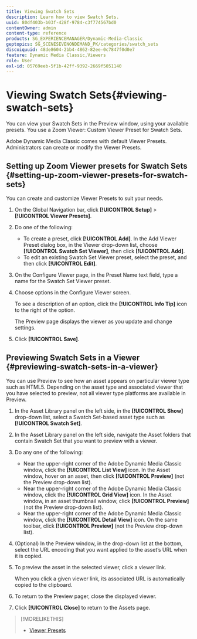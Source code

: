```yaml
---
title: Viewing Swatch Sets
description: Learn how to view Swatch Sets.
uuid: 80df403b-b03f-428f-9784-c3f774567bd0
contentOwner: admin
content-type: reference
products: SG_EXPERIENCEMANAGER/Dynamic-Media-Classic
geptopics: SG_SCENESEVENONDEMAND_PK/categories/swatch_sets
discoiquuid: 48de8604-2bb4-4862-82ee-0c7847f0d0e7
feature: Dynamic Media Classic,Viewers
role: User
exl-id: 05769eeb-5f1b-42ff-9392-2669f5051140
---
```

# Viewing Swatch Sets{#viewing-swatch-sets}

You can view your Swatch Sets in the Preview window, using your available presets. You use a Zoom Viewer: Custom Viewer Preset for Swatch Sets.

Adobe Dynamic Media Classic comes with default Viewer Presets. Administrators can create or modify the Viewer Presets.

## Setting up Zoom Viewer presets for Swatch Sets {#setting-up-zoom-viewer-presets-for-swatch-sets}

You can create and customize Viewer Presets to suit your needs.

1. On the Global Navigation bar, click **[!UICONTROL Setup]** > **[!UICONTROL Viewer Presets]**.
1. Do one of the following:

    * To create a preset, click **[!UICONTROL Add]**. In the Add Viewer Preset dialog box, in the Viewer drop-down list, choose **[!UICONTROL Swatch Set Viewer]**, then click **[!UICONTROL Add]**.
    * To edit an existing Swatch Set Viewer preset, select the preset, and then click **[!UICONTROL Edit]**.

1. On the Configure Viewer page, in the Preset Name text field, type a name for the Swatch Set Viewer preset.
1. Choose options in the Configure Viewer screen.

   To see a description of an option, click the **[!UICONTROL Info Tip]** icon to the right of the option.

   The Preview page displays the viewer as you update and change settings.

1. Click **[!UICONTROL Save]**.

## Previewing Swatch Sets in a Viewer {#previewing-swatch-sets-in-a-viewer}

You can use Preview to see how an asset appears on particular viewer type such as HTML5. Depending on the asset type and associated viewer that you have selected to preview, not all viewer type platforms are available in Preview.

1. In the Asset Library panel on the left side, in the **[!UICONTROL Show]** drop-down list, select a Swatch Set-based asset type such as **[!UICONTROL Swatch Set]**.
1. In the Asset Library panel on the left side, navigate the Asset folders that contain Swatch Set that you want to preview with a viewer.
1. Do any one of the following:

    * Near the upper-right corner of the Adobe Dynamic Media Classic window, click the **[!UICONTROL List View]** icon. In the Asset window, hover on an asset, then click **[!UICONTROL Preview]** (not the Preview drop-down list).
    * Near the upper-right corner of the Adobe Dynamic Media Classic window, click the **[!UICONTROL Grid View]** icon. In the Asset window, in an asset thumbnail window, click **[!UICONTROL Preview]** (not the Preview drop-down list).
    * Near the upper-right corner of the Adobe Dynamic Media Classic window, click the **[!UICONTROL Detail View]** icon. On the same toolbar, click **[!UICONTROL Preview]** (not the Preview drop-down list).

1. (Optional) In the Preview window, in the drop-down list at the bottom, select the URL encoding that you want applied to the asset’s URL when it is copied.
1. To preview the asset in the selected viewer, click a viewer link.

   When you click a given viewer link, its associated URL is automatically copied to the clipboard.

1. To return to the Preview pager, close the displayed viewer.
1. Click **[!UICONTROL Close]** to return to the Assets page.

>[!MORELIKETHIS]
>
>* [Viewer Presets](application-setup.md#viewer_presets)
